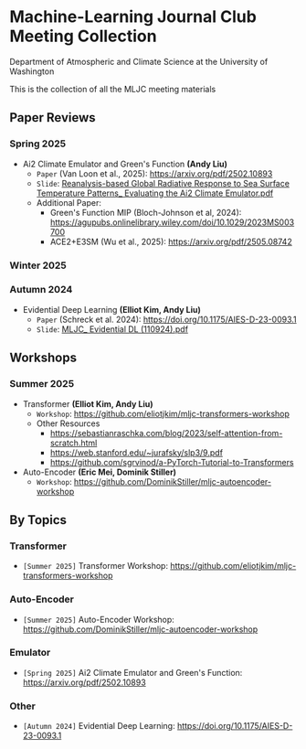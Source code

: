 # Machine-Learning Journal Club Meeting Collection

Department of Atmospheric and Climate Science at the University of Washington

This is the collection of all the MLJC meeting materials

## Paper Reviews

### Spring 2025

- Ai2 Climate Emulator and Green's Function **(Andy Liu)**
  - `Paper` (Van Loon et al., 2025): <https://arxiv.org/pdf/2502.10893>
  - `Slide`: [Reanalysis-based Global Radiative Response to Sea Surface Temperature Patterns_ Evaluating the Ai2 Climate Emulator.pdf](<Spring 2025/Reanalysis-based Global Radiative Response to Sea Surface Temperature Patterns_ Evaluating the Ai2 Climate Emulator.pdf>)
  - Additional Paper:
    - Green's Function MIP (Bloch-Johnson et al, 2024): <https://agupubs.onlinelibrary.wiley.com/doi/10.1029/2023MS003700>
    - ACE2+E3SM (Wu et al., 2025): <https://arxiv.org/pdf/2505.08742>

### Winter 2025

### Autumn 2024

- Evidential Deep Learning **(Elliot Kim, Andy Liu)**
  - `Paper` (Schreck et al. 2024): <https://doi.org/10.1175/AIES-D-23-0093.1>
  - `Slide`: [MLJC_ Evidential DL (110924).pdf](<Autumn 2024/MLJC_ Evidential DL (110924).pdf>)

## Workshops

### Summer 2025

- Transformer **(Elliot Kim, Andy Liu)**
  - `Workshop`: <https://github.com/eliotjkim/mljc-transformers-workshop>
  - Other Resources
    - <https://sebastianraschka.com/blog/2023/self-attention-from-scratch.html>
    - <https://web.stanford.edu/~jurafsky/slp3/9.pdf>
    - <https://github.com/sgrvinod/a-PyTorch-Tutorial-to-Transformers>
- Auto-Encoder **(Eric Mei, Dominik Stiller)**
  - `Workshop`: <https://github.com/DominikStiller/mljc-autoencoder-workshop> 

## By Topics

### Transformer

- `[Summer 2025]` Transformer Workshop: <https://github.com/eliotjkim/mljc-transformers-workshop>

### Auto-Encoder

- `[Summer 2025]` Auto-Encoder Workshop: <https://github.com/DominikStiller/mljc-autoencoder-workshop> 

### Emulator

- `[Spring 2025]` Ai2 Climate Emulator and Green's Function: <https://arxiv.org/pdf/2502.10893>

### Other

- `[Autumn 2024]` Evidential Deep Learning: <https://doi.org/10.1175/AIES-D-23-0093.1>
